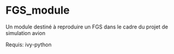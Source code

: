 # FGS_module

Un module destiné à reproduire un FGS dans le cadre du projet de simulation avion

Requis: ivy-python
